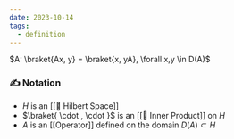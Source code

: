 ```yaml
---
date: 2023-10-14
tags:
  - definition
---
```

$A: \braket{Ax, y} = \braket{x, yA}, \forall x,y \in D(A)$
### ✍️ Notation
- $H$ is an [[📘 Hilbert Space]] 
- $\braket{ \cdot , \cdot }$ is an [[📘 Inner Product]] on $H$
- $A$ is an [[Operator]] defined on the domain $D(A) \subset H$